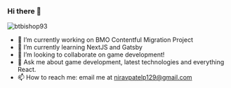 ### Hi there 👋
<p align="left"> <img src="https://komarev.com/ghpvc/?username=Niravpatel129&label=Profile%20views&color=0e75b6&style=flat" alt="btbishop93" /> </p>

- 🔭 I’m currently working on BMO Contentful Migration Project
- 🌱 I’m currently learning NextJS and Gatsby
- 👯 I’m looking to collaborate on game development!
- 💬 Ask me about game development, latest technologies and everything React.
- 📫 How to reach me: email me at niravpatelp129@gmail.com
